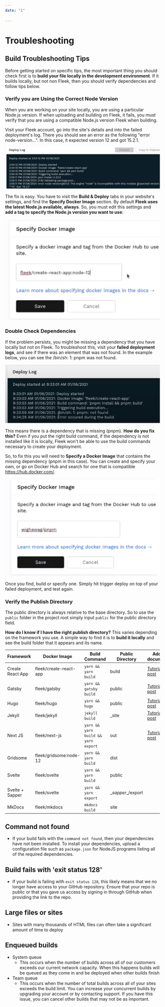 ```yaml
---
date: "1"

---
```

# Troubleshooting

## Build Troubleshooting Tips

Before getting started on specific tips, the most important thing you should check first is to **build your file locally in the development environment**. If it builds locally, but not non Fleek, then you should verify dependencies and follow tips below.

### Verify you are Using the Correct Node Version
When you are working on your site locally, you are using a particular Node.js version. If when uploading and building on Fleek, it fails, you must verify that you are using a compatible Node.js version Fleek when building.

Visit your Fleek account, go into the site's details and into the failed deployment's log. There you should see an error as the following "error node-version...".   In this case, it expected version 12 and got 15.2.1.

![](imgs/log-nodejs.png)

The fix is easy. You have to visit the **Build & Deploy** tabs in your website's settings, and find the **Specify Docker Image** section. By default **Fleek uses the latest Node.js available, always**. So, you must edit this settings and **add a tag to specify the Node.js version you want to use**:

![](imgs/specifydocker.png)

### Double Check Dependencies
If the problem persists, you might be missing a dependency that you have locally but not on Fleek. To troubleshoot this, visit your **failed deployment logs**, and see if there was an element that was not found. In the example below, you can see the /bin/sh: 1: pnpm was not found.

![](imgs/bin.png) 

This means there is a dependency that is missing (pnpm). **How do you fix this?** Even if you put the right build command, if the dependency is not installed like it is locally, Fleek won't be able to use the build commands necessary to create your deployment.

So, to fix this you will need to **Specify a Docker Image** that contains the missing dependency (pnpm in this case). You can create and specify your own, or go on Docker Hub and search for one that is compatible https://hub.docker.com/. 

![](imgs/pnpm.png)

Once you find, build or specify one. Simply hit trigger deploy on top of your failed deployment, and test again.

### Verify the Publish Directory

The public directory is always relative to the base directory. So to use the `public` folder in the project root simply input `public` for the public directory field.

**How do I know if I have the right publish directory?** This varies depending on the framework you use. A simple way to find it is to **build it locally** and see the build folder that it appears and its name.

| Framework          | Docker Image           | Build Command                       | Public Directory | Additional documentation |
|--------------------|------------------------|-------------------------------------|------------------|------------------|
| Create React App   | fleek/create-react-app | `yarn && yarn build`                | build            | <a href="https://blog.fleek.co/posts/fleek-create-react-app" target="_blank">Tutorial blog post</a> |
| Gatsby             | fleek/gatsby           | `yarn && gatsby build`              | public           | <a href="https://blog.fleek.co/posts/Gatsby-Fleek" target="_blank">Tutorial blog post</a> |
| Hugo               | fleek/hugo             | `yarn && hugo`                      | public           | <a href="https://blog.fleek.co/posts/go-with-hugo-and-fleek" target="_blank">Tutorial blog post</a> |
| Jekyll             | fleek/jekyll           | `jekyll build`                      | _site            | <a href="https://blog.fleek.co/posts/deploy-jekyll-blog-on-fleek" target="_blank">Tutorial blog post</a> |
| Next JS            | fleek/next-js          | `yarn && yarn build && yarn export` | out              | <a href="https://blog.fleek.co/posts/fleek-nextJS" target="_blank">Tutorial blog post</a> |
| Gridsome           | fleek/gridsome:node-12 | `yarn && yarn build`                | dist             | |
| Svelte             | fleek/svelte           | `yarn && yarn build`                | public           | |
| Svelte + Sapper    | fleek/svelte           | `yarn && yarn export`               | \__sapper__/export|
| MkDocs             | fleek/mkdocs           | `mkdocs build`                      | site             | |

## Command not found

* If your build fails with the `command not found`, then your dependencies have not been installed. To install your dependencies, upload a configuration file such as `package.json` for NodeJS programs listing all of the required dependencies.

## Build fails with 'exit status 128'

* If your build is failing with `exit status 128`, this likely means that we no longer have access to your GitHub repository. Ensure that your repo is public or that you gave us access by signing in through GitHub when providing the link to the repo.

## Large files or sites

* Sites with many thousands of HTML files can often take a significant amount of time to deploy
    
## Enqueued builds

* System queue
    * This occurs when the number of builds across all of our customers exceeds our current network capacity. When this happens builds will be queued as they come in and be deployed when other builds finish
* Team queue
    * This occurs when the number of total builds across all of your sites exceeds the build limit. You can increase your concurrent builds by upgrading your account or by contacting support. If you have this issue, you can cancel other builds that may not be as important.
